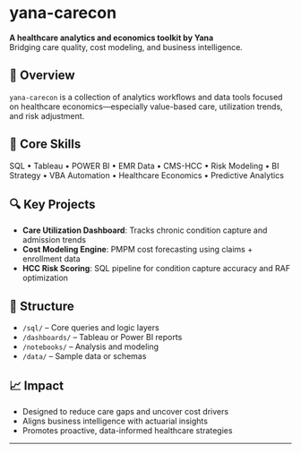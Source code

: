 # yana-carecon

**A healthcare analytics and economics toolkit by Yana**  
Bridging care quality, cost modeling, and business intelligence.

## 📌 Overview
`yana-carecon` is a collection of analytics workflows and data tools focused on healthcare economics—especially value-based care, utilization trends, and risk adjustment.

## 🧠 Core Skills
SQL • Tableau • POWER BI • EMR Data • CMS-HCC • Risk Modeling • BI Strategy • VBA Automation • Healthcare Economics • Predictive Analytics

## 🔍 Key Projects
- **Care Utilization Dashboard**: Tracks chronic condition capture and admission trends
- **Cost Modeling Engine**: PMPM cost forecasting using claims + enrollment data
- **HCC Risk Scoring**: SQL pipeline for condition capture accuracy and RAF optimization

## 📁 Structure
- `/sql/` – Core queries and logic layers
- `/dashboards/` – Tableau or Power BI reports
- `/notebooks/` – Analysis and modeling
- `/data/` – Sample data or schemas

## 📈 Impact
- Designed to reduce care gaps and uncover cost drivers
- Aligns business intelligence with actuarial insights
- Promotes proactive, data-informed healthcare strategies

---
